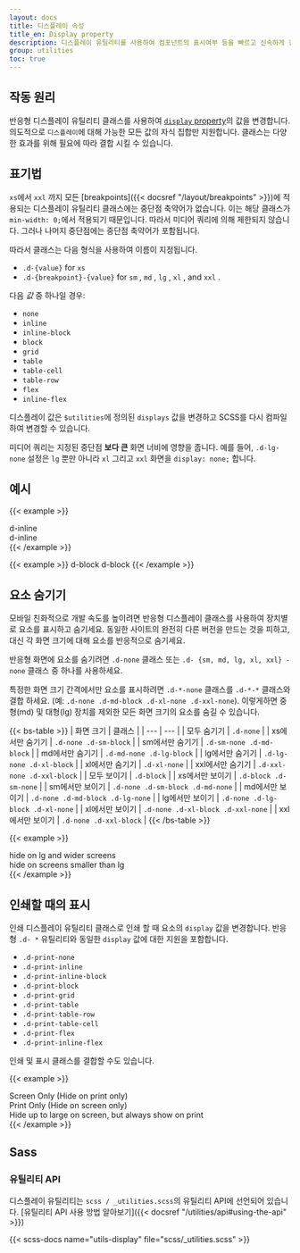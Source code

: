 ```yaml
---
layout: docs
title: 디스플레이 속성
title_en: Display property
description: 디스플레이 유틸리티를 사용하여 컴포넌트의 표시여부 등을 빠르고 신속하게 전환 할 수 있습니다. 인쇄시 표시를 제어하기 위한 일부 추가 기능뿐만 아니라 더 일반적인 값에 대한 지원도 포함 됩니다.
group: utilities
toc: true
---
```


## 작동 원리

반응형 디스플레이 유틸리티 클래스를 사용하여 [`display` property](https://developer.mozilla.org/en-US/docs/Web/CSS/display)의 값을 변경합니다. 의도적으로 `디스플레이`에 대해 가능한 모든 값의 자식 집합만 지원합니다. 클래스는 다양한 효과를 위해 필요에 따라 결합 시킬 수 있습니다.

## 표기법

 `xs`에서 `xxl` 까지 모든 [breakpoints]({{< docsref "/layout/breakpoints" >}})에 적용되는 디스플레이 유틸리티 클래스에는 중단점 축약어가 없습니다. 이는 해당 클래스가 `min-width: 0;`에서 적용되기 때문입니다. 따라서 미디어 쿼리에 의해 제한되지 않습니다. 그러나 나머지 중단점에는 중단점 축약어가 포함됩니다.

따라서 클래스는 다음 형식을 사용하여 이름이 지정됩니다.

- `.d-{value}` for `xs`
- `.d-{breakpoint}-{value}` for `sm` , `md` , `lg` , `xl` , and `xxl` .

다음 *값* 중 하나일 경우:

- `none`
- `inline`
- `inline-block`
- `block`
- `grid`
- `table`
- `table-cell`
- `table-row`
- `flex`
- `inline-flex`

디스플레이 값은 `$utilities`에 정의된 `displays` 값을 변경하고 SCSS를 다시 컴파일하여 변경할 수 있습니다.

미디어 쿼리는 지정된 중단점 **보다 큰** 화면 너비에 영향을 줍니다. 예를 들어, `.d-lg-none` 설정은 `lg` 뿐만 아니라 `xl` 그리고 `xxl` 화면을 `display: none;` 합니다. 

## 예시

{{< example >}}
<div class="d-inline p-2 text-bg-primary">d-inline</div>
<div class="d-inline p-2 text-bg-dark">d-inline</div>
{{< /example >}}

{{< example >}}
<span class="d-block p-2 text-bg-primary">d-block</span>
<span class="d-block p-2 text-bg-dark">d-block</span>
{{< /example >}}

## 요소 숨기기

모바일 친화적으로 개발 속도를 높이려면 반응형 디스플레이 클래스를 사용하여 장치별로 요소를 표시하고 숨기세요. 동일한 사이트의 완전히 다른 버전을 만드는 것을 피하고, 대신 각 화면 크기에 대해 요소를 반응적으로 숨기세요.

반응형 화면에 요소를 숨기려면 `.d-none` 클래스 또는 `.d- {sm, md, lg, xl, xxl} -none` 클래스 중 하나를 사용하세요.

특정한 화면 크기 간격에서만 요소를 표시하려면 `.d-*-none` 클래스를 `.d-*-*` 클래스와 결합 하세요. (예: `.d-none .d-md-block .d-xl-none .d-xxl-none`). 이렇게하면 중형(md) 및 대형(lg) 장치를 제외한 모든 화면 크기의 요소를 숨길 수 있습니다.

{{< bs-table >}}
| 화면 크기 | 클래스 |
| --- | --- |
| 모두 숨기기 | `.d-none` |
| xs에서만 숨기기 | `.d-none .d-sm-block` |
| sm에서만 숨기기 | `.d-sm-none .d-md-block` |
| md에서만 숨기기 | `.d-md-none .d-lg-block` |
| lg에서만 숨기기 | `.d-lg-none .d-xl-block` |
| xl에서만 숨기기 | `.d-xl-none` |
| xxl에서만 숨기기 | `.d-xxl-none .d-xxl-block` |
| 모두 보이기 | `.d-block` |
| xs에서만 보이기 | `.d-block .d-sm-none` |
| sm에서만 보이기 | `.d-none .d-sm-block .d-md-none` |
| md에서만 보이기 | `.d-none .d-md-block .d-lg-none` |
| lg에서만 보이기 | `.d-none .d-lg-block .d-xl-none` |
| xl에서만 보이기 | `.d-none .d-xl-block .d-xxl-none` |
| xxl에서만 보이기 | `.d-none .d-xxl-block` |
{{< /bs-table >}}

{{< example >}}
<div class="d-lg-none">hide on lg and wider screens</div>
<div class="d-none d-lg-block">hide on screens smaller than lg</div>
{{< /example >}}

## 인쇄할 때의 표시

인쇄 디스플레이 유틸리티 클래스로 인쇄 할 때 요소의 `display` 값을 변경합니다. 반응형 `.d- *` 유틸리티와 동일한 `display` 값에 대한 지원을 포함합니다.

- `.d-print-none`
- `.d-print-inline`
- `.d-print-inline-block`
- `.d-print-block`
- `.d-print-grid`
- `.d-print-table`
- `.d-print-table-row`
- `.d-print-table-cell`
- `.d-print-flex`
- `.d-print-inline-flex`

인쇄 및 표시 클래스를 결합할 수도 있습니다.

{{< example >}}
<div class="d-print-none">Screen Only (Hide on print only)</div>
<div class="d-none d-print-block">Print Only (Hide on screen only)</div>
<div class="d-none d-lg-block d-print-block">Hide up to large on screen, but always show on print</div>
{{< /example >}}

## Sass

### 유틸리티 API

디스플레이 유틸리티는 `scss / _utilities.scss`의 유틸리티 API에 선언되어 있습니다. [유틸리티 API 사용 방법 알아보기]({{< docsref "/utilities/api#using-the-api" >}})

{{< scss-docs name="utils-display" file="scss/_utilities.scss" >}}
